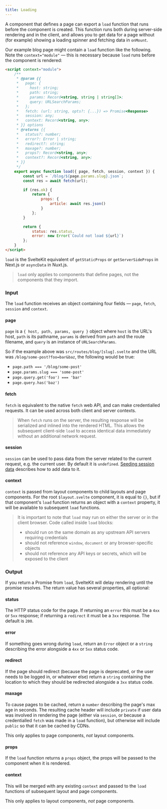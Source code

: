 ```yaml
---
title: Loading
---
```


A component that defines a page can export a `load` function that runs before the component is created. This function runs both during server-side rendering and in the client, and allows you to get data for a page without (for example) showing a loading spinner and fetching data in `onMount`.

Our example blog page might contain a `load` function like the following. Note the `context="module"` — this is necessary because `load` runs before the component is rendered:

```html
<script context="module">
	/**
	 * @param {{
	 *   page: {
	 *     host: string;
	 *     path: string;
	 *     params: Record<string, string | string[]>;
	 *     query: URLSearchParams;
	 *   };
	 *   fetch: (url: string, opts?: {...}) => Promise<Response>
	 *   session: any;
	 *   context: Record<string, any>;
	 * }} options
	 * @returns {{
	 *   status?: number;
	 *   error?: Error | string;
	 *   redirect?: string;
	 *   maxage?: number;
	 *   props?: Record<string, any>;
	 *   context?: Record<string, any>;
	 * }}
	 */
	export async function load({ page, fetch, session, context }) {
		const url = `/blog/${page.params.slug}.json`;
		const res = await fetch(url);

		if (res.ok) {
			return {
				props: {
					article: await res.json()
				}
			};
		}

		return {
			status: res.status,
			error: new Error(`Could not load ${url}`)
		};
	}
</script>
```

`load` is the SvelteKit equivalent of `getStaticProps` or `getServerSideProps` in Next.js or `asyncData` in Nuxt.js.

> `load` only applies to components that define pages, not the components that they import.

### Input

The `load` function receives an object containing four fields —  `page`, `fetch`, `session` and `context`.

#### page

`page` is a `{ host, path, params, query }` object where `host` is the URL's host, `path` is its pathname, `params` is derived from `path` and the route filename, and `query` is an instance of `URLSearchParams`.

So if the example above was `src/routes/blog/[slug].svelte` and the URL was `/blog/some-post?foo=bar&baz`, the following would be true:

- `page.path === '/blog/some-post'`
- `page.params.slug === 'some-post'`
- `page.query.get('foo') === 'bar'`
- `page.query.has('baz')`

#### fetch

`fetch` is equivalent to the native `fetch` web API, and can make credentialled requests. It can be used across both client and server contexts.

> When `fetch` runs on the server, the resulting response will be serialized and inlined into the rendered HTML. This allows the subsequent client-side `load` to access identical data immediately without an additional network request.

#### session

`session` can be used to pass data from the server related to the current request, e.g. the current user. By default it is `undefined`. [Seeding session data](#Seeding_session_data) describes how to add data to it.

#### context

`context` is passed from layout components to child layouts and page components. For the root `$layout.svelte` component, it is equal to `{}`, but if that component's `load` function returns an object with a `context` property, it will be available to subsequent `load` functions.

> It is important to note that `load` may run on either the server or in the client browser. Code called inside `load` blocks:
>
> - should run on the same domain as any upstream API servers requiring credentials
> - should not reference `window`, `document` or any browser-specific objects
> - should not reference any API keys or secrets, which will be exposed to the client

### Output

If you return a Promise from `load`, SvelteKit will delay rendering until the promise resolves. The return value has several properties, all optional:

#### status

The HTTP status code for the page. If returning an `error` this must be a `4xx` or `5xx` response; if returning a `redirect` it must be a `3xx` response. The default is `200`.

#### error

If something goes wrong during `load`, return an `Error` object or a `string` describing the error alongside a `4xx` or `5xx` status code.

#### redirect

If the page should redirect (because the page is deprecated, or the user needs to be logged in, or whatever else) return a `string` containing the location to which they should be redirected alongside a `3xx` status code.

#### maxage

To cause pages to be cached, return a `number` describing the page's max age in seconds. The resulting cache header will include `private` if user data was involved in rendering the page (either via `session`, or because a credentialled `fetch` was made in a `load` function), but otherwise will include `public` so that it can be cached by CDNs.

This only applies to page components, _not_ layout components.

#### props

If the `load` function returns a `props` object, the props will be passed to the component when it is rendered.

#### context

This will be merged with any existing `context` and passed to the `load` functions of subsequent layout and page components.

This only applies to layout components, _not_ page components.